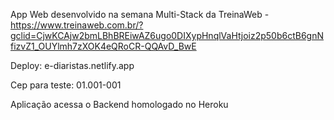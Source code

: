 App Web desenvolvido na semana Multi-Stack da TreinaWeb - https://www.treinaweb.com.br/?gclid=CjwKCAjw2bmLBhBREiwAZ6ugo0DIXypHnqlVaHtjoiz2p50b6ctB6gnNfizvZ1_OUYlmh7zXOK4eQRoCR-QQAvD_BwE

Deploy: e-diaristas.netlify.app

Cep para teste: 01.001-001

Aplicação acessa o Backend homologado no Heroku
